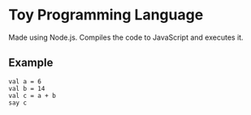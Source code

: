 # Toy Programming Language

Made using Node.js.
Compiles the code to JavaScript and executes it.

## Example

```
val a = 6
val b = 14
val c = a + b
say c
```
